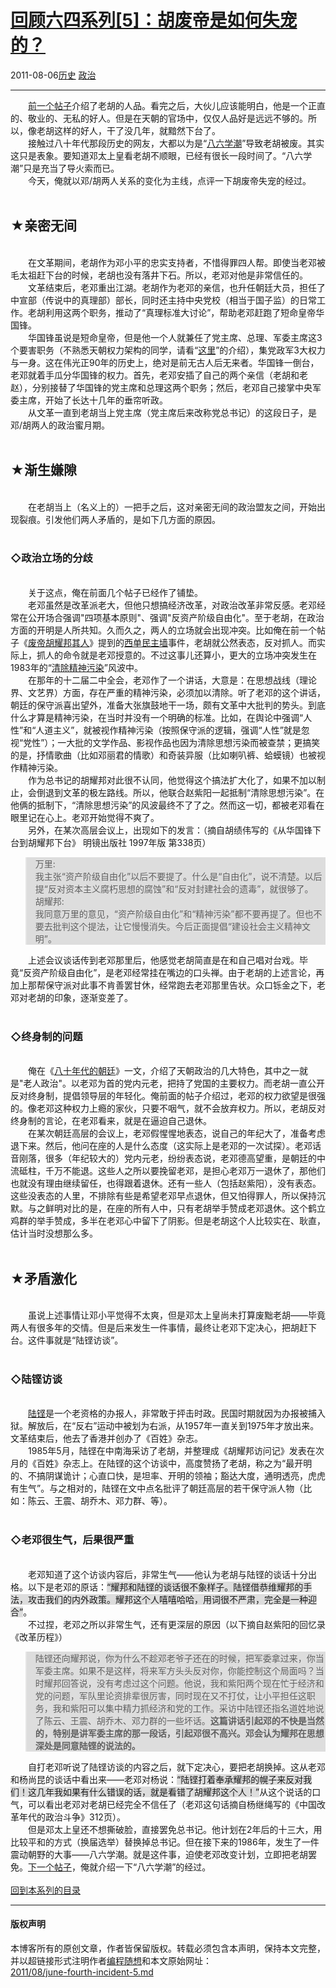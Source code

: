 <!DOCTYPE html>
<html xmlns="http://www.w3.org/1999/xhtml" xml:lang="zh-CN">
<head>
<meta http-equiv="Content-Type" content="text/html; charset=utf-8" />
<meta name="generator" content="Python script by program.think@gmail.com" />
<meta name="provider" content="program-think.blogspot.com" />
<link type="text/css" rel="stylesheet" href="../../css/program-think.css" />
<title>回顾六四系列[5]：胡废帝是如何失宠的？ - 编程随想的博客</title>
</head>
<body>
<div id="main" style="width:100%;">
<h1><a href="../../index.md" title="回到首页">回顾六四系列[5]：胡废帝是如何失宠的？</a></h1>
<div class="post-info"><span class="date-header">2011-08-06</span><a href="../../tags/E58E86E58FB2.md" class="tag">历史</a> <a href="../../tags/E694BFE6B2BB.md" class="tag">政治</a> </div>
<hr>
<div class="post">
&#12288;&#12288;<a href="../../2011/07/june-fourth-incident-4.md">前一个帖子</a>介绍了老胡的人品。看完之后，大伙儿应该能明白，他是一个正直的、敬业的、无私的好人。但是在天朝的官场中，仅仅人品好是远远不够的。所以，像老胡这样的好人，干了没几年，就黯然下台了。<br />&#12288;&#12288;接触过八十年代那段历史的网友，大都以为是“<a href="../../2011/09/june-fourth-incident-6.md">八六学潮</a>”导致老胡被废。其实这只是表象。要知道邓太上皇看老胡不顺眼，已经有很长一段时间了。“八六学潮”只是充当了导火索而已。<br />&#12288;&#12288;今天，俺就以邓/胡两人关系的变化为主线，点评一下胡废帝失宠的经过。<!--program-think--><br /><br /><h2>★亲密无间</h2><br />&#12288;&#12288;在文革期间，老胡作为邓小平的忠实支持者，不惜得罪四人帮。即使当老邓被毛太祖赶下台的时候，老胡也没有落井下石。所以，老邓对他是非常信任的。<br />&#12288;&#12288;文革结束后，老邓重出江湖。老胡作为老邓的亲信，也升任朝廷大员，担任了中宣部（传说中的真理部）部长，同时还主持中央党校（相当于国子监）的日常工作。老胡利用这两个职务，推动了“真理标准大讨论”，帮助老邓赶跑了短命皇帝华国锋。<br />&#12288;&#12288;华国锋虽说是短命皇帝，但是他一个人就兼任了党主席、总理、军委主席这3个要害职务（不熟悉天朝权力架构的同学，请看“<a href="../../2011/06/june-fourth-incident-1.md">这里</a>”的介绍），集党政军3大权力与一身。这在伟光正90年的历史上，绝对是前无古人后无来者。华国锋一倒台，老邓就着手瓜分华国锋的权力。首先，老邓安插了自己的两个亲信（老胡和老赵），分别接替了华国锋的党主席和总理这两个职务；然后，老邓自己接掌中央军委主席，开始了长达十几年的垂帘听政。<br />&#12288;&#12288;从文革一直到老胡当上党主席（党主席后来改称党总书记）的这段日子，是邓/胡两人的政治蜜月期。<br /><br /><h2>★渐生嫌隙</h2><br />&#12288;&#12288;在老胡当上（名义上的）一把手之后，这对亲密无间的政治盟友之间，开始出现裂痕。引发他们两人矛盾的，是如下几方面的原因。<br /><br /><h3>◇政治立场的分歧</h3><br />&#12288;&#12288;关于这点，俺在前面几个帖子已经作了铺垫。<br />&#12288;&#12288;老邓虽然是改革派老大，但他只想搞经济改革，对政治改革非常反感。老邓经常在公开场合强调"四项基本原则"、强调"反资产阶级自由化"。至于老胡，在政治方面的开明是人所共知。久而久之，两人的立场就会出现冲突。比如俺在前一个帖子《<a href="../../2011/07/june-fourth-incident-4.md">废帝胡耀邦其人</a>》提到的<a href="http://zh.wikipedia.org/wiki/%E8%A5%BF%E5%8D%95%E6%B0%91%E4%B8%BB%E5%A2%99" target="_blank" rel="nofollow">西单民主墙</a>事件，老胡就公然表态，反对抓人。而实际上，抓人的命令就是老邓授意的。不过这事儿还算小，更大的立场冲突发生在1983年的“<a href="http://zh.wikipedia.org/wiki/%E6%B8%85%E9%99%A4%E7%B2%BE%E7%A5%9E%E6%B1%A1%E6%9F%93" target="_blank" rel="nofollow">清除精神污染</a>”风波中。<br />&#12288;&#12288;在那年的十二届二中全会，老邓作了一个讲话，大意是：在思想战线（理论界、文艺界）方面，存在严重的精神污染，必须加以清除。听了老邓的这个讲话，朝廷的保守派喜出望外，准备大张旗鼓地干一场，颇有文革中大批判的势头。到底什么才算是精神污染，在当时并没有一个明确的标准。比如，在舆论中强调“人性”和“人道主义”，就被视作精神污染（按照保守派的逻辑，强调“人性”就是忽视“党性”）；一大批的文学作品、影视作品也因为清除思想污染而被查禁；更搞笑的是，抒情歌曲（比如邓丽君的情歌）和奇装异服（比如喇叭裤、蛤蟆镜）也被视作精神污染。<br />&#12288;&#12288;作为总书记的胡耀邦对此很不认同，他觉得这个搞法扩大化了，如果不加以制止，会倒退到文革的极左路线。所以，他联合赵紫阳一起抵制“清除思想污染”。在他俩的抵制下，“清除思想污染”的风波最终不了了之。然而这一切，都被老邓看在眼里记在心上。老邓开始觉得不爽了。<br />&#12288;&#12288;另外，在某次高层会议上，出现如下的发言：（摘自胡绩伟写的《从华国锋下台到胡耀邦下台》 明镜出版社 1997年版 第338页）<br /><blockquote style="background-color:#DDD;">万里:<br />我主张“资产阶级自由化”以后不要提了。什么是“自由化”，说不清楚。以后提“反对资本主义腐朽思想的腐蚀”和“反对封建社会的遗毒”，就很够了。<br />胡耀邦:<br />我同意万里的意见，“资产阶级自由化”和“精神污染”都不要再提了。但也不要去批判这个提法，让它慢慢消失。今后正面提倡“建设社会主义精神文明”。</blockquote>&#12288;&#12288;上述会议谈话传到老邓那里后，他感觉老胡简直是在和自己唱对台戏。毕竟“反资产阶级自由化”，是老邓经常挂在嘴边的口头禅。由于老胡的上述言论，再加上那帮保守派对此事不肯善罢甘休，经常跑去老邓那里告状。众口铄金之下，老邓对老胡的印象，逐渐变差了。<br /><br /><h3>◇终身制的问题</h3><br />&#12288;&#12288;俺在《<a href="../../2011/06/june-fourth-incident-1.md">八十年代的朝廷</a>》一文，介绍了天朝政治的几大特色，其中之一就是"老人政治"。以老邓为首的党内元老，把持了党国的主要权力。而老胡一直公开反对终身制，提倡领导层的年轻化。俺前面的帖子介绍过，老邓的权力欲望是很强的。像老邓这种权力上瘾的家伙，只要不咽气，就不会放弃权力。所以，老胡反对终身制的言论，在老邓看来，就是在逼迫自己退休。<br />&#12288;&#12288;在某次朝廷高层的会议上，老邓假惺惺地表态，说自己的年纪大了，准备考虑退下来。然后，他问在座的人是什么态度（这实际上是老邓的一次试探）。老邓话音刚落，很多（年纪较大的）党内元老，纷纷表态说，老邓德高望重，是朝廷的中流砥柱，千万不能退。这些人之所以要挽留老邓，是担心老邓万一退休了，那他们也就没有理由继续留任，也得跟着退休。还有一些人（包括赵紫阳），没有表态。这些没表态的人里，不排除有些是希望老邓早点退休，但又怕得罪人，所以保持沉默。与之鲜明对比的是，在座的所有人中，只有老胡举手赞成老邓退休。这个鹤立鸡群的举手赞成，多半在老邓心中留下了阴影。但是老胡这个人比较实在、耿直，估计当时没想那么多。<br /><br /><h2>★矛盾激化</h2><br />&#12288;&#12288;虽说上述事情让邓小平觉得不太爽，但是邓太上皇尚未打算废黜老胡——毕竟两人有很多年的交情。但是后来发生一件事情，最终让老邓下定决心，把胡赶下台。这件事就是“陆铿访谈”。<br /><br /><h3>◇陆铿访谈</h3><br />&#12288;&#12288;<a href="http://zh.wikipedia.org/wiki/%E9%99%B8%E9%8F%97" target="_blank" rel="nofollow">陆铿</a>是一个老资格的办报人，非常敢于抨击时政。民国时期就因为办报被捕入狱。解放后，在“反右”运动中被划为右派，从1957年一直关到1975年才放出来。文革结束后，他去了香港并创办了《百姓》杂志。<br />&#12288;&#12288;1985年5月，陆铿在中南海采访了老胡，并整理成《胡耀邦访问记》发表在次月的《百姓》杂志上。在陆铿的这个访谈中，高度赞扬了老胡，称之为“最开明的、不搞阴谋诡计；心直口快，是坦率、开明的领袖；豁达大度，通明透亮，虎虎有生气”。与之相对的，陆铿在文中点名批评了朝廷高层的若干保守派人物（比如：陈云、王震、胡乔木、邓力群、等）。<br /><br /><h3>◇老邓很生气，后果很严重</h3><br />&#12288;&#12288;老邓知道了这个访谈内容后，非常生气——他认为老胡与陆铿的谈话十分出格。以下是老邓的原话：<q style="background-color:#DDD;">耀邦和陆铿的谈话很不象样子。陆铿借恭维耀邦的手法，攻击我们的内外政策。耀邦这个人嘻嘻哈哈，用词很不严肃，完全是一种迎合</q>。<br />&#12288;&#12288;不过捏，老邓之所以非常生气，还有更深层的原因（以下摘自赵紫阳的回忆录《改革历程》）<br /><blockquote style="background-color:#DDD;">陆铿还向耀邦说，你为什么不趁邓老爷子还在的时候，把军委拿过来，你当军委主席。如果不是这样，将来军方头头反对你，你能控制这个局面吗？当时耀邦回答说，没有考虑过这个问题。他说，我和紫阳两个现在忙于经济和党的问题，军队里论资排辈很厉害，同时现在又不打仗，让小平担任这职务，我和紫阳可以集中精力抓经济和党的工作。采访中陆铿还指名道姓地说了陈云、王震、胡乔木、邓力群的一些坏话。<b>这篇讲话引起邓的不快是当然的，特别是讲军委主席的那一段话，引起邓很不高兴。邓会认为耀邦在思想深处是同意陆铿的说法的。</b></blockquote>&#12288;&#12288;自打老邓听说了陆铿访谈的内容之后，就下定决心，要把老胡换掉。这从老邓和杨尚昆的谈话中看出来——老邓对杨说：<q style="background-color:#DDD;">陆铿打着奉承耀邦的幌子来反对我们！这几年我如果有什么错误的话，就是看错了胡耀邦这个人！</q>从这个说话的口气，可以看出老邓对老胡已经完全不信任了（老邓这句话摘自杨继绳写的《中国改革年代的政治斗争》312页）。<br />&#12288;&#12288;但是邓太上皇还不想撕破脸，直接罢免总书记。他计划在2年后的十三大，用比较平和的方式（换届选举）替换掉总书记。但在接下来的1986年，发生了一件震动朝野的大事——八六学潮。就是这件事，迫使老邓改变计划，立即把老胡罢免。<a href="../../2011/09/june-fourth-incident-6.md">下一个帖子</a>，俺就介绍一下“八六学潮”的经过。<br /><br /><a href="../../2011/06/june-fourth-incident-0.md#index" target="_blank">回到本系列的目录</a><div class="blogger-post-footer">
</div>
<hr>
<div class="copyright">
<h4>版权声明</h4>
本博客所有的原创文章，作者皆保留版权。转载必须包含本声明，保持本文完整，并以超链接形式注明作者<a href="mailto:program.think@gmail.com">编程随想</a>和本文原始网址：<br>
<a href="2011/08/june-fourth-incident-5.md">2011/08/june-fourth-incident-5.md</a>
</div>
</div>
</body>
</html>
